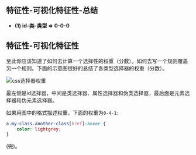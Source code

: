 ## 特征性-可视化特征性-总结

- **(1) id-类-类型 => 0-0-0**

## 特征性-可视化特征性

至此你应该知道了如何去计算一个选择性的权重（分数）。如何去写一个规则覆盖另一个规则。下面的示意图很好的总结了各类型选择器的权重（分数）。

![css选择器权重](https://pengfeiw.github.io/images/blog/93.jpg)

最左侧是id选择器，中间是类选择器、属性选择器和伪类选择器，最后面是元素选择器和伪元素选择器。

如果用图中的格式描述权重，下面的权重为`0-4-1`:

```css
a.my-class.another-class[href]:hover {
    color: lightgrey;
}
```

(完)。
